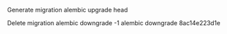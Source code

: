 Generate migration
alembic upgrade head

Delete migration
alembic downgrade -1
alembic downgrade 8ac14e223d1e
